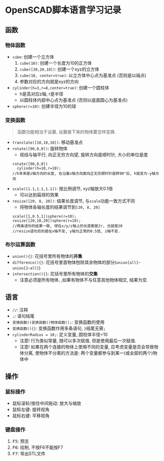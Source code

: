 # OpenSCAD脚本语言学习记录

## 函数
### 物体函数
* `cube`: 创建一个立方体
  1. `cube(10)`: 创建一个长度为10的正方体
  2. `cube([30,20,10])`: 创建一个xyz的立方体
  3. `cube(10, center=true)`: 以立方体中心点为基准点 (否则是以端点)
  4. 参数对应的方向就是xyz的方向
* `cylinder(h=3,r=8,center=true)`: 创建一个圆柱体
  * h是高对应z轴, r是半径
  * 以圆柱体内部中心点为基准点 (否则以底面圆心为基准点)
* `sphere(r=10)`: 创建半径为10的球
### 变换函数
> 函数功能相当于设置, 设置接下来的物体要怎样变换.
* `translate([10,10,10])`: 移动基准点
* `rotate([90,0,0])`: 旋转物体
  * 视线与轴平行, 向正无穷方向望, 旋转方向是顺时针, 大小的单位是度
  ```openscad
  rotate([90,0,0])
    cylinder(h=10,r=10);
  //h本来是z轴方向的长度, 在沿着x轴方向面向正无穷顺时针旋转90°后, h就变为-y轴方向
  ```
* `scale([1.1,1.1,1.1])`: 按比例调节, xyz轴放大0.1倍
  * 可以达到扁球的效果
* `resize([20, 8, 20])`: 结果长度调节, 与`scale`功能一致方式不同
  * 将物体各轴长度的结果调节到`[20, 8, 20]`
  ```openscad
  scale([1,0.5,1])sphere(r=10);
  resize([20,10,20])sphere(r=10);
  //两条语句的结果一致, 球在x/y/z轴上的长度都是2r, 也就是20
  //resize语句目的是在x轴不变, y轴为正常的0.5倍, z轴不变. 
  ```
### 布尔运算函数
* `union(){}`: 花括号里所有物体的**并集**
* `difference(){}`: 花括号里首物体刨除其余物体的部分(`union[all]`-`union[2~all]`)
* `intersection(){}`: 花括号里所有物体的**交集**
  * 注意必须是所有物体, ,如果有物体不与任意其他物体相交, 结果为空.

  


## 语言
* `//`: 注释
* `;`: 语句结尾
* `变换函数()变换函数()物体函数();`: 变换函数的使用
* `变换函数(){}`: 变换函数作用多条语句, `}`结尾无需`;`
* `cylinderRadius = 10;`: 定义变量, 圆柱体半径=10
  * 注意! 行为类似常量, 随可以多次赋值, 但是使用最后一次赋值.
  * 注意! 如果在两个连接的物体上使用不同的变量, 应考虑变量是否会导致物体分离, 使物体不分离的方法是: 两个变量都参与到某一(或全部的两个)物体中

## 操作
### 鼠标操作
* 鼠标滚轮/按住中间拖动: 放大与缩放
* 鼠标左键: 旋转视角
* 鼠标右键: 平移视角

### 键盘操作
1. <kbd>F5</kbd>: 预览
2. <kbd>F6</kbd>: 绘制, 不按F6不能按F7
3. <kbd>F7</kbd>: 导出STL文件